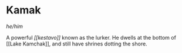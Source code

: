 # Kamak
*he/him*

A powerful *[[kestavo]]* known as the lurker. He dwells at the bottom of [[Lake Kamchak]], and still have shrines dotting the shore.

